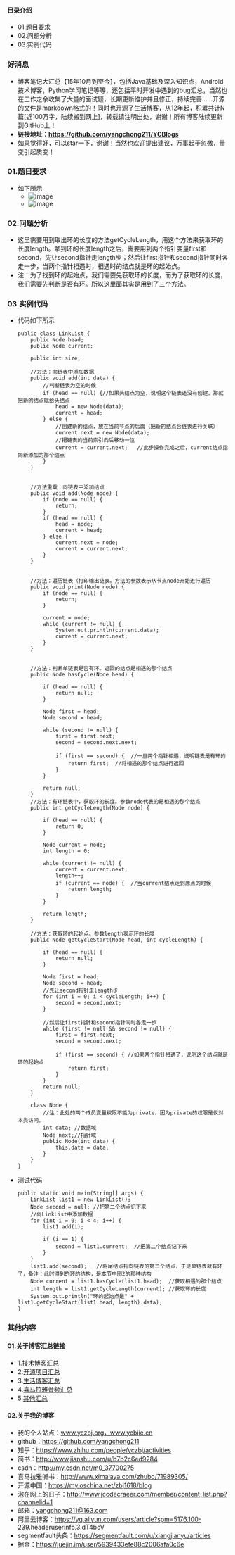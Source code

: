 #### 目录介绍
- 01.题目要求
- 02.问题分析
- 03.实例代码



### 好消息
- 博客笔记大汇总【15年10月到至今】，包括Java基础及深入知识点，Android技术博客，Python学习笔记等等，还包括平时开发中遇到的bug汇总，当然也在工作之余收集了大量的面试题，长期更新维护并且修正，持续完善……开源的文件是markdown格式的！同时也开源了生活博客，从12年起，积累共计N篇[近100万字，陆续搬到网上]，转载请注明出处，谢谢！所有博客陆续更新到GitHub上！
- **链接地址：https://github.com/yangchong211/YCBlogs**
- 如果觉得好，可以star一下，谢谢！当然也欢迎提出建议，万事起于忽微，量变引起质变！




### 01.题目要求
- 如下所示
    - ![image](https://upload-images.jianshu.io/upload_images/4432347-eea7d15c010d9bcf.png?imageMogr2/auto-orient/strip%7CimageView2/2/w/1240)
    - ![image](https://upload-images.jianshu.io/upload_images/4432347-769601dfbebf2b71.png?imageMogr2/auto-orient/strip%7CimageView2/2/w/1240)



### 02.问题分析
- 这里需要用到取出环的长度的方法getCycleLength，用这个方法来获取环的长度length。拿到环的长度length之后，需要用到两个指针变量first和second，先让second指针走length步；然后让first指针和second指针同时各走一步，当两个指针相遇时，相遇时的结点就是环的起始点。
- 注：为了找到环的起始点，我们需要先获取环的长度，而为了获取环的长度，我们需要先判断是否有环。所以这里面其实是用到了三个方法。


### 03.实例代码
- 代码如下所示
    ```
    public class LinkList {
        public Node head;
        public Node current;
    
        public int size;
    
        //方法：向链表中添加数据
        public void add(int data) {
            //判断链表为空的时候
            if (head == null) {//如果头结点为空，说明这个链表还没有创建，那就把新的结点赋给头结点
                head = new Node(data);
                current = head;
            } else {
                //创建新的结点，放在当前节点的后面（把新的结点合链表进行关联）
                current.next = new Node(data);
                //把链表的当前索引向后移动一位
                current = current.next;   //此步操作完成之后，current结点指向新添加的那个结点
            }
        }
    
    
        //方法重载：向链表中添加结点
        public void add(Node node) {
            if (node == null) {
                return;
            }
            if (head == null) {
                head = node;
                current = head;
            } else {
                current.next = node;
                current = current.next;
            }
        }
    
    
        //方法：遍历链表（打印输出链表。方法的参数表示从节点node开始进行遍历
        public void print(Node node) {
            if (node == null) {
                return;
            }
    
            current = node;
            while (current != null) {
                System.out.println(current.data);
                current = current.next;
            }
        }
    
    
        //方法：判断单链表是否有环。返回的结点是相遇的那个结点
        public Node hasCycle(Node head) {
    
            if (head == null) {
                return null;
            }
    
            Node first = head;
            Node second = head;
    
            while (second != null) {
                first = first.next;
                second = second.next.next;
    
                if (first == second) {  //一旦两个指针相遇，说明链表是有环的
                    return first;  //将相遇的那个结点进行返回
                }
            }
    
            return null;
        }
        //方法：有环链表中，获取环的长度。参数node代表的是相遇的那个结点
        public int getCycleLength(Node node) {
    
            if (head == null) {
                return 0;
            }
    
            Node current = node;
            int length = 0;
    
            while (current != null) {
                current = current.next;
                length++;
                if (current == node) {  //当current结点走到原点的时候
                    return length;
                }
            }
    
            return length;
        }
    
        //方法：获取环的起始点。参数length表示环的长度
        public Node getCycleStart(Node head, int cycleLength) {
    
            if (head == null) {
                return null;
            }
    
            Node first = head;
            Node second = head;
            //先让second指针走length步
            for (int i = 0; i < cycleLength; i++) {
                second = second.next;
            }
    
            //然后让first指针和second指针同时各走一步
            while (first != null && second != null) {
                first = first.next;
                second = second.next;
    
                if (first == second) { //如果两个指针相遇了，说明这个结点就是环的起始点
                    return first;
                }
            }
            return null;
        }
    
        class Node {
            //注：此处的两个成员变量权限不能为private，因为private的权限是仅对本类访问。
            int data; //数据域
            Node next;//指针域
            public Node(int data) {
                this.data = data;
            }
        }
    }
    ```
- 测试代码
    ```
    public static void main(String[] args) {
        LinkList list1 = new LinkList();
        Node second = null; //把第二个结点记下来
        //向LinkList中添加数据
        for (int i = 0; i < 4; i++) {
            list1.add(i);
    
            if (i == 1) {
                second = list1.current;  //把第二个结点记下来
            }
        }
        list1.add(second);   //将尾结点指向链表的第二个结点，于是单链表就有环了，备注：此时得到的环的结构，是本节中图2的那种结构
        Node current = list1.hasCycle(list1.head);  //获取相遇的那个结点
        int length = list1.getCycleLength(current); //获取环的长度
        System.out.println("环的起始点是" + list1.getCycleStart(list1.head, length).data);
    }
    ```






### 其他内容
#### 01.关于博客汇总链接
- 1.[技术博客汇总](https://www.jianshu.com/p/614cb839182c)
- 2.[开源项目汇总](https://blog.csdn.net/m0_37700275/article/details/80863574)
- 3.[生活博客汇总](https://blog.csdn.net/m0_37700275/article/details/79832978)
- 4.[喜马拉雅音频汇总](https://www.jianshu.com/p/f665de16d1eb)
- 5.[其他汇总](https://www.jianshu.com/p/53017c3fc75d)



#### 02.关于我的博客
- 我的个人站点：www.yczbj.org，www.ycbjie.cn
- github：https://github.com/yangchong211
- 知乎：https://www.zhihu.com/people/yczbj/activities
- 简书：http://www.jianshu.com/u/b7b2c6ed9284
- csdn：http://my.csdn.net/m0_37700275
- 喜马拉雅听书：http://www.ximalaya.com/zhubo/71989305/
- 开源中国：https://my.oschina.net/zbj1618/blog
- 泡在网上的日子：http://www.jcodecraeer.com/member/content_list.php?channelid=1
- 邮箱：yangchong211@163.com
- 阿里云博客：https://yq.aliyun.com/users/article?spm=5176.100- 239.headeruserinfo.3.dT4bcV
- segmentfault头条：https://segmentfault.com/u/xiangjianyu/articles
- 掘金：https://juejin.im/user/5939433efe88c2006afa0c6e




